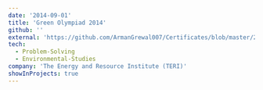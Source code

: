 ```yaml
---
date: '2014-09-01'
title: 'Green Olympiad 2014'
github: ''
external: 'https://github.com/ArmanGrewal007/Certificates/blob/master/2014_09_01_Green_Olympiad.pdf'
tech:
  - Problem-Solving
  - Environmental-Studies
company: 'The Energy and Resource Institute (TERI)'
showInProjects: true
---
```




